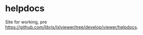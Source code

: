 # helpdocs

Site for working, pre https://github.com/libris/lxlviewer/tree/develop/viewer/helpdocs. 
